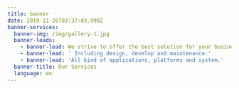 ```yaml
---
title: banner
date: 2019-11-26T03:37:03.990Z
banner-services:
  banner-img: /img/gallery-1.jpg
  banner-leads:
    - banner-lead: We strive to offer the best solution for your business.
    - banner-lead: ' Including design, develop and maintenance.'
    - banner-lead: 'All kind of applications, platforms and system.'
  banner-title: Our Services
  language: en
---
```


